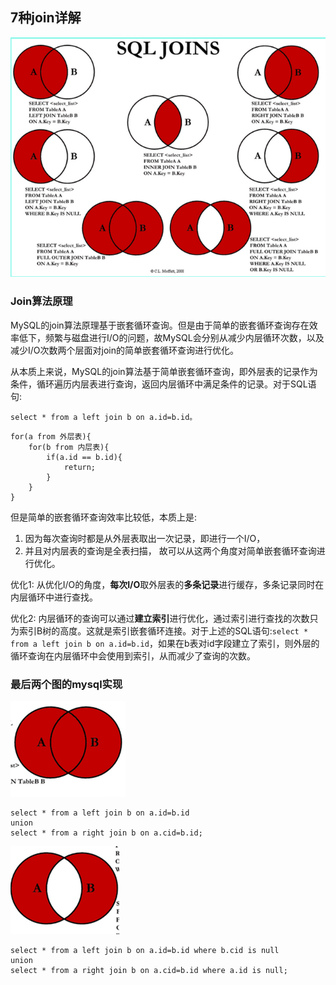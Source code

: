 ## 7种join详解

![](media/1.png)

### Join算法原理

MySQL的join算法原理基于嵌套循环查询。但是由于简单的嵌套循环查询存在效率低下，频繁与磁盘进行I/O的问题，故MySQL会分别从减少内层循环次数，以及减少I/O次数两个层面对join的简单嵌套循环查询进行优化。

从本质上来说，MySQL的join算法基于简单嵌套循环查询，即外层表的记录作为条件，循环遍历内层表进行查询，返回内层循环中满足条件的记录。对于SQL语句: 
```
select * from a left join b on a.id=b.id。
```
```
for(a from 外层表){  
    for(b from 内层表){  
        if(a.id == b.id){  
            return;  
        }  
    }  
}  
```
但是简单的嵌套循环查询效率比较低，本质上是:
1. 因为每次查询时都是从外层表取出一次记录，即进行一个I/O，
2. 并且对内层表的查询是全表扫描，
故可以从这两个角度对简单嵌套循环查询进行优化。

优化1: 从优化I/O的角度，**每次I/O**取外层表的**多条记录**进行缓存，多条记录同时在内层循环中进行查找。

优化2: 内层循环的查询可以通过**建立索引**进行优化，通过索引进行查找的次数只为索引B树的高度。这就是索引嵌套循环连接。对于上述的SQL语句:`select * from a left join b on a.id=b.id`，如果在b表对id字段建立了索引，则外层的循环查询在内层循环中会使用到索引，从而减少了查询的次数。

### 最后两个图的mysql实现
![](media/2.png)
```
select * from a left join b on a.id=b.id  
union  
select * from a right join b on a.cid=b.id;  
```
![](media/3.png)
```
select * from a left join b on a.id=b.id where b.cid is null  
union  
select * from a right join b on a.cid=b.id where a.id is null;  
```
